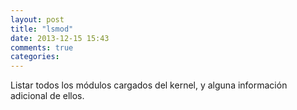```yaml
---
layout: post
title: "lsmod"
date: 2013-12-15 15:43
comments: true
categories: 
---
```

Listar todos los módulos cargados del kernel, y alguna información adicional de ellos.


